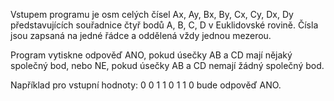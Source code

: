 Vstupem programu je osm celých čísel Ax, Ay, Bx, By, Cx, Cy, Dx, Dy představujících souřadnice čtyř bodů A, B, C, D v Euklidovské rovině. Čísla jsou zapsaná na jedné řádce a oddělená vždy jednou mezerou.

Program vytiskne odpověď ANO, pokud úsečky AB a CD mají nějaký společný bod, nebo NE, pokud úsečky AB a CD nemají žádný společný bod.

Například pro vstupní hodnoty: 0 0 1 1 0 1 1 0 bude odpověď ANO.